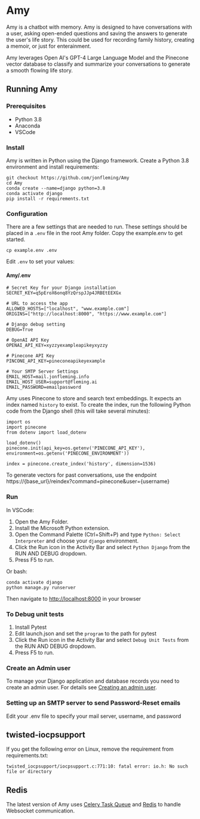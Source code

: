 # Amy

Amy is a chatbot with memory. Amy is designed to have conversations with a user, asking open-ended questions and saving the answers to generate the user's life story.  This could be used for recording family history, creating a memoir, or just for enterainment.

Amy leverages Open AI's GPT-4 Large Language Model and the Pinecone vector database to classify and summarize your conversations to generate a smooth flowing life story.

## Running Amy

### Prerequisites

- Python 3.8
- Anaconda
- VSCode

### Install

Amy is written in Python using the Django framework. Create a Python 3.8 environment and install requirements:

    git checkout https://github.com/jonfleming/Amy
    cd Amy
    conda create --name=django python=3.8
    conda activate django
    pip install -r requirements.txt

### Configuration

There are a few settings that are needed to run.  These settings should be placed in a `.env` file in the root Amy folder. Copy the example.env to get started.

    cp example.env .env

Edit `.env` to set your values:

#### Amy/.env

    # Secret Key for your Django installation
    SECRET_KEY=q5pEroX6onq8YzQrspJJp4JRBEtEEXGx

    # URL to access the app
    ALLOWED_HOSTS=["localhost", "www.example.com"]
    ORIGINS=["http://localhost:8000", "https://www.example.com"]

    # Django debug setting
    DEBUG=True

    # OpenAI API Key
    OPENAI_API_KEY=xyzzyexampleapikeyxyzzy

    # Pinecone API Key
    PINCONE_API_KEY=pineconeapikeyexample

    # Your SMTP Server Settings
    EMAIL_HOST=mail.jonfleming.info
    EMAIL_HOST_USER=support@fleming.ai
    EMAIL_PASSWORD=emailpassword

Amy uses Pinecone to store and search text embeddings. It expects an index named `history` to exist.  To create the index, run the following Python code from the Django shell (this will take several minutes):

    import os
    import pinecone
    from dotenv import load_dotenv

    load_dotenv()
    pinecone.init(api_key=os.getenv('PINECONE_API_KEY'), environment=os.getenv('PINECONE_ENVIRONMENT')) 

    index = pinecone.create_index('history', dimension=1536)

To generate vectors for past conversations, use the endpoint https://{base_url}/reindex?command=pinecone&user={username}

### Run

In VSCode:

1. Open the Amy Folder.
2. Install the Microsoft Python extension.
3. Open the Command Palette (Ctrl+Shift+P) and type `Python: Select Interpreter` and choose your `django` environment.
4. Click the Run icon in the Activity Bar and select `Python Django` from the RUN AND DEBUG dropdown.
5. Press F5 to run.

Or bash:

    conda activate django
    python manage.py runserver

Then navigate to <http://localhost:8000> in your browser

### To Debug unit tests

1. Install Pytest
2. Edit launch.json and set the `program` to the path for pytest
3. Click the Run icon in the Activity Bar and select `Debug Unit Tests` from the RUN AND DEBUG dropdown.
4. Press F5 to run.

### Create an Admin user

To manage your Django application and database records you need to create an admin user.  For details see [Creating an admin user](https://docs.djangoproject.com/en/1.8/intro/tutorial02/#creating-an-admin-user).

### Setting up an SMTP server to send Password-Reset emails

Edit your .env file to specify your mail server, username, and password

## twisted-iocpsupport

If you get the following error on Linux, remove the requirement from requirements.txt:

    twisted_iocpsupport/iocpsupport.c:771:10: fatal error: io.h: No such file or directory

## Redis

The latest version of Amy uses [Celery Task Queue](https://github.com/celery/celery) and [Redis](https://redis.io/) to handle Websocket communication.
